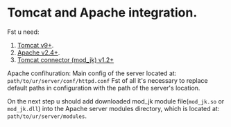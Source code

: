 # Tomcat and Apache integration.

Fst u need:
 1. [Tomcat v9+](http://tomcat.apache.org/download-90.cgi).
 2. [Apache v2.4+](https://www.apachelounge.com/download/).
 3. [Tomcat connector (mod_jk) v1.2+](https://www.apachelounge.com/download/)

Apache confihuration:
Main config of the server located at: `path/to/ur/server/conf/httpd.conf`
Fst of all it's necessary to replace default paths in configuration with the path of the server's location.

On the next step u should add downloaded mod_jk module file(`mod_jk.so` or `mod_jk.dll`) into the Apache server modules directory, which is located at: `path/to/ur/server/modules`.




